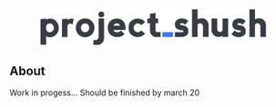 <div align="center"><img width="400" src="assets/images/logo_500x500_color-dark.png"/></div>


## About

Work in progess...
Should be finished by march 20
